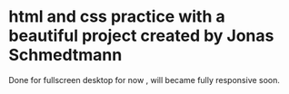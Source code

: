 # html and css practice with a beautiful project created by Jonas Schmedtmann

Done for fullscreen desktop for now ,
will became fully responsive soon.
